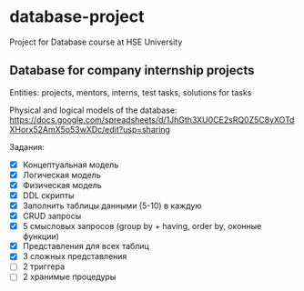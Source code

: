 # database-project
Project for Database course at HSE University

## Database for company internship projects

Entities: projects, mentors, interns, test tasks, solutions for tasks

Physical and logical models of the database: https://docs.google.com/spreadsheets/d/1JhGth3XU0CE2sRQ0Z5C8yXOTdXHorx52AmX5o53wXDc/edit?usp=sharing

Задания:
- [x] Концептуальная модель
- [x] Логическая модель
- [x] Физическая модель
- [x] DDL скрипты
- [x] Заполнить таблицы данными (5-10) в каждую
- [x] CRUD запросы 
- [x] 5 смысловых запросов (group by + having, order by, оконные функции)
- [x] Представления для всех таблиц
- [x] 3 сложных представления
- [ ] 2 триггера
- [ ] 2 хранимые процедуры
